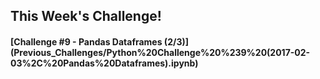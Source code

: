 ## This Week's Challenge! 
#### [Challenge #9 - Pandas Dataframes (2/3)] (Previous_Challenges/Python%20Challenge%20%239%20(2017-02-03%2C%20Pandas%20Dataframes).ipynb)
<br> 
<br> 



